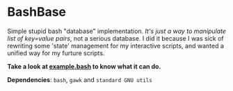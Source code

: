 # BashBase
Simple stupid bash "database" implementation. *It's just a way to manipulate list of key=value pairs*, not a serious database. I did it because I was sick of rewriting some 'state' management for my interactive scripts, and wanted a unified way for my furture scripts.

**Take a look at [example.bash](example.bash) to know what it can do.**


**Dependencies**: `bash`, `gawk` and `standard GNU utils`
